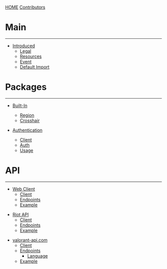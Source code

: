 [HOME](./index.md)
[Contributors](./Contributors.md)

# Main

-----------

- [Introduced](./MAIN/Intro.md)
  - [Legal](./MAIN/Legal.md)
  - [Resources](./MAIN/Resources.md)
  - [Event](./MAIN/Event.md)
  - [Default Import](./MAIN/Default.md)

# Packages

-----------

- [Built-In](./PACKAGE/build-in/Intro.md)
  - [Region](./PACKAGE/build-in/Region.md)
  - [Crosshair](./PACKAGE/build-in/Crosshair.md)

- [Authentication](./PACKAGE/auth/Intro.md)
  - [Client](./PACKAGE/auth/Client.md)
  - [Auth](./PACKAGE/auth/Auth.md)
  - [Usage](./PACKAGE/auth/Usage.md)

# API

-----------
<!-- Web Client -->
- [Web Client](./API/web-client/Intro.md)
  - [Client](./API/web-client/Client.md)
  - [Endpoints](./API/web-client/API.md)
  - [Example](./API/web-client/Example.md)

<!-- Riot API -->
- [Riot API](./API/riot-api/Intro.md)
  - [Client](./API/riot-api/Client.md)
  - [Endpoints](./API/riot-api/API.md)
  - [Example](./API/riot-api/Example.md)

<!-- valorant-api.com -->
- [valorant-api.com](./API/valorant-api.com/Intro.md)
  - [Client](./API/valorant-api.com/Client.md)
  - [Endpoints](./API/valorant-api.com/API.md)
    - [Language](./API/valorant-api.com/Language.md)
  - [Example](./API/valorant-api.com/Example.md)
